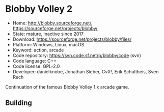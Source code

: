 # Blobby Volley 2

- Home: http://blobby.sourceforge.net/, https://sourceforge.net/projects/blobby/
- State: mature, inactive since 2017
- Download: https://sourceforge.net/projects/blobby/files/
- Platform: Windows, Linux, macOS
- Keyword: action, arcade
- Code repository: https://svn.code.sf.net/p/blobby/code (svn)
- Code language: C++
- Code license: GPL-2.0
- Developer: danielknobe, Jonathan Sieber, CvX!, Erik Schultheis, Sven Rech

Continuation of the famous Blobby Volley 1.x arcade game.

## Building
